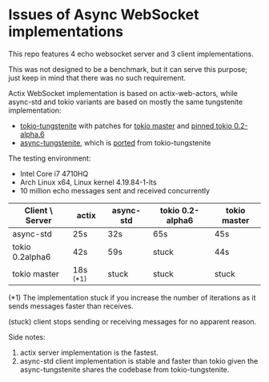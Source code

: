 Issues of Async WebSocket implementations
=========================================

This repo features 4 echo websocket server and 3 client implementations.

This was not designed to be a benchmark, but it can serve this purpose; just
keep in mind that there was no such requirement.

Actix WebSocket implementation is based on actix-web-actors, while async-std
and tokio variants are based on mostly the same tungstenite implementation:

* [tokio-tungstenite](https://github.com/snapview/tokio-tungstenite/pull/68)
  with patches for
  [tokio master](https://github.com/frol/tokio-tungstenite/tree/tokio2-master)
  and [pinned tokio 0.2-alpha.6](https://github.com/frol/tokio-tungstenite/tree/tokio2-alpha)
* [async-tungstenite](https://github.com/sdroege/async-tungstenite), which is
  [ported](https://github.com/snapview/tokio-tungstenite/pull/68#issuecomment-552088308)
  from tokio-tungstenite

The testing environment:

* Intel Core i7 4710HQ
* Arch Linux x64, Linux kernel 4.19.84-1-lts
* 10 million echo messages sent and received concurrently

| Client \ Server | actix               | async-std | tokio 0.2-alpha6  | tokio master |
| --------------- | ------------------- | --------- | ----------------- | ------------ |
| async-std       | 25s                 | 32s       | 65s               | 45s          |
| tokio 0.2alpha6 | 42s                 | 59s       | stuck             | 44s          |
| tokio master    | 18s <sup>(*1)</sup> | stuck     | stuck             | stuck        |

(*1) The implementation stuck if you increase the number of iterations
as it sends messages faster than receives.

(stuck) client stops sending or receiving messages for no apparent reason.

Side notes:

1. actix server implementation is the fastest.
2. async-std client implementation is stable and faster than tokio given the
   async-tungstenite shares the codebase from tokio-tungstenite.
